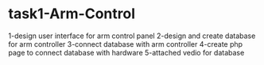 # task1-Arm-Control

1-design user interface for arm control panel 
2-design and create database for arm controller
3-connect database with arm controller
4-create php page to connect database with hardware
5-attached vedio for database
